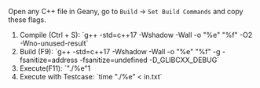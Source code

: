 Open any C++ file in Geany, go to `Build` -> `Set Build Commands` and copy these flags.
<ol>
<li>Compile (Ctrl + S): `g++ -std=c++17 -Wshadow -Wall -o "%e" "%f" -O2 -Wno-unused-result`</li>
<li>Build (F9): `g++ -std=c++17 -Wshadow -Wall -o "%e" "%f" -g -fsanitize=address -fsanitize=undefined -D_GLIBCXX_DEBUG`</li>
<li>Execute(F11): `"./%e"1</li>
<li>Execute with Testcase: `time "./%e" < in.txt`</li>
</ol>
